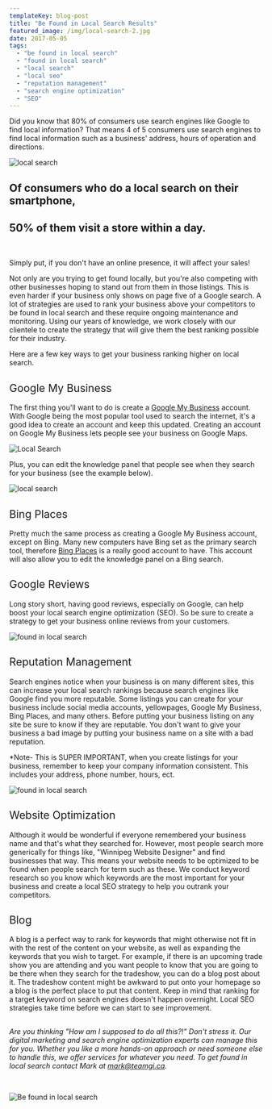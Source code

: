 ```yaml
---
templateKey: blog-post
title: "Be Found in Local Search Results"
featured_image: /img/local-search-2.jpg
date: 2017-05-05
tags:
  - "be found in local search"
  - "found in local search"
  - "local search"
  - "local seo"
  - "reputation management"
  - "search engine optimization"
  - "SEO"
---
```


<span style="font-weight: 400;">Did you know that 80% of consumers use search engines like Google to find local information? That means 4 of 5 consumers use search engines to find local information such as a business' address, hours of operation and directions. </span>

![local search](/img/local-search-engines.jpg)

## **Of consumers who do a local search on their smartphone,**

## **50% of them visit a store within a day.**

&nbsp;

<span style="font-weight: 400;">Simply put, if you don't have an online presence, it will affect your sales! </span>

<span style="font-weight: 400;">Not only are you trying to get found locally, but you're also competing with other businesses hoping to stand out from them in those listings. This is even harder if your business only shows on page five of a Google search. A lot of strategies are used to rank your business above your competitors to be </span><span style="font-weight: 400;">found in local search</span><span style="font-weight: 400;"> and these require ongoing maintenance and monitoring. Using our years of knowledge, we work closely with our clientele to create the strategy that will give them the best ranking possible for their industry. </span>

<span style="font-weight: 400;">Here are a few key ways to get your business ranking higher on </span><span style="font-weight: 400;">local search. </span>

## <span style="font-weight: 400;">Google My Business</span>

<span style="font-weight: 400;">The first thing you'll want to do is create a </span>[<span style="font-weight: 400;">Google My Business</span>](https://www.google.ca/business/?gmbsrc=ca-en-ha-se-z-gmb-s-z-h~bk&ppsrc=GMBS0&gclid=CJLX9JPq1tMCFQ-QaQodxsADUQ)<span style="font-weight: 400;"> account. With Google being the most popular tool used to search the internet, it's a good idea to create an account and keep this updated. Creating an account on Google My Business lets people see your business on Google Maps.</span>

![Local Search](/img/Local-Search-Engines2.jpg)

<span style="font-weight: 400;">Plus, you can edit the knowledge panel that people see when they search for your business (see the example below).</span>

![local search](/img/Screen-Shot-2017-05-03-at-12.39.27-PM.png)

## <span style="font-weight: 400;">Bing Places</span>

<span style="font-weight: 400;">Pretty much the same process as creating a Google My Business account, except on Bing. Many new computers have Bing set as the primary search tool, therefore </span>[<span style="font-weight: 400;">Bing Places</span>](https://www.bingplaces.com/)<span style="font-weight: 400;"> is a really good account to have. This account will also allow you to edit the knowledge panel on a Bing search.</span>

## <span style="font-weight: 400;">Google Reviews</span>

<span style="font-weight: 400;">Long story short, having good reviews, especially on Google, can help boost your</span><span style="font-weight: 400;"> local search engine optimization (SEO)</span><span style="font-weight: 400;">. So be sure to create a strategy to get your business online reviews from your customers.</span>

![found in local search](/img/Screen-Shot-2017-05-03-at-1.37.41-PM.png)

## <span style="font-weight: 400;">Reputation Management</span>

<span style="font-weight: 400;">Search engines notice when your business is on many different sites, this can increase your </span><span style="font-weight: 400;">local search</span><span style="font-weight: 400;"> rankings because search engines like Google find you more reputable. Some listings you can create for your business include social media accounts, yellowpages, Google My Business, Bing Places, and many others. Before putting your business listing on any site be sure to know if they are reputable. You don't want to give your business a bad image by putting your business name on a site with a bad reputation. </span>

<span style="font-weight: 400;">*Note- This is SUPER IMPORTANT, when you create listings for your business, remember to keep your company information consistent. This includes your address, phone number, hours, ect.</span>

![found in local search](/img/icon-set-1142000_640.png)

## <span style="font-weight: 400;">Website Optimization</span>

<span style="font-weight: 400;">Although it would be wonderful if everyone remembered your business name and that's what they searched for. However, most people search more generically for things like, "Winnipeg Website Designer" and find businesses that way. This means your website needs to be optimized to be found when people search for term such as these. We conduct keyword research so you know which keywords are the most important for your business and create a local SEO strategy to help you outrank your competitors.</span>

## <span style="font-weight: 400;">Blog</span>

<span style="font-weight: 400;">A blog is a perfect way to rank for keywords that might otherwise not fit in with the rest of the content on your website, as well as expanding the keywords that you wish to target. For example, if there is an upcoming trade show you are attending and you want people to know that you are going to be there when they search for the tradeshow, you can do a blog post about it. The tradeshow content might be awkward to put onto your homepage so a blog is the perfect place to put that content. Keep in mind that ranking for a target keyword on search engines doesn't happen overnight. Local SEO strategies take time before we can start to see improvement.</span>

## 

_<span style="font-weight: 400;">Are you thinking "How am I supposed to do all this?!" Don't stress it. Our digital marketing and search engine optimization experts can manage this for you. Whether you like a more hands-on approach or need someone else to handle this, we offer services for whatever you need. To get </span><span style="font-weight: 400;">found in local search </span><span style="font-weight: 400;">contact Mark at [mark@teamgi.ca](mailto:mark@teamgi.ca).</span>_

&nbsp;

![Be found in local search](/img/local-search.jpg)